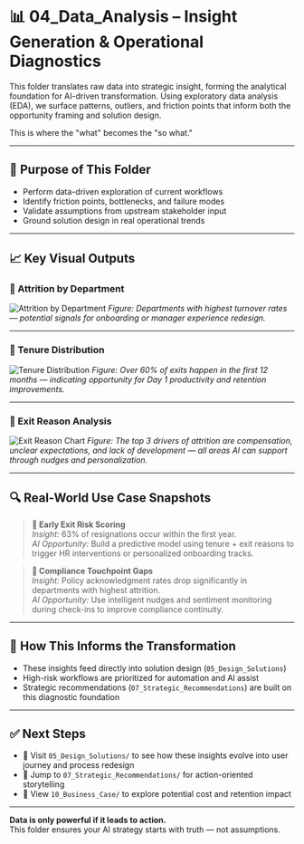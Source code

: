 # 📊 04_Data_Analysis – Insight Generation & Operational Diagnostics

This folder translates raw data into strategic insight, forming the analytical foundation for AI-driven transformation. Using exploratory data analysis (EDA), we surface patterns, outliers, and friction points that inform both the opportunity framing and solution design.

This is where the "what" becomes the "so what."

---

## 🧠 Purpose of This Folder

- Perform data-driven exploration of current workflows
- Identify friction points, bottlenecks, and failure modes
- Validate assumptions from upstream stakeholder input
- Ground solution design in real operational trends

---

## 📈 Key Visual Outputs

### 🔹 Attrition by Department
![Attrition by Department](./Attrition_by_Department.png)
*Figure: Departments with highest turnover rates — potential signals for onboarding or manager experience redesign.*

---

### 🔹 Tenure Distribution
![Tenure Distribution](./Tenure_Distribution.png)
*Figure: Over 60% of exits happen in the first 12 months — indicating opportunity for Day 1 productivity and retention improvements.*

---

### 🔹 Exit Reason Analysis
![Exit Reason Chart](./Exit_Reason_Chart.png)
*Figure: The top 3 drivers of attrition are compensation, unclear expectations, and lack of development — all areas AI can support through nudges and personalization.*

---

## 🔍 Real-World Use Case Snapshots

> **📌 Early Exit Risk Scoring**  
> *Insight:* 63% of resignations occur within the first year.  
> *AI Opportunity:* Build a predictive model using tenure + exit reasons to trigger HR interventions or personalized onboarding tracks.

> **📌 Compliance Touchpoint Gaps**  
> *Insight:* Policy acknowledgment rates drop significantly in departments with highest attrition.  
> *AI Opportunity:* Use intelligent nudges and sentiment monitoring during check-ins to improve compliance continuity.

---

## 🔗 How This Informs the Transformation

- These insights feed directly into solution design (`05_Design_Solutions`)
- High-risk workflows are prioritized for automation and AI assist
- Strategic recommendations (`07_Strategic_Recommendations`) are built on this diagnostic foundation

---

## ✅ Next Steps

- 📍 Visit `05_Design_Solutions/` to see how these insights evolve into user journey and process redesign  
- 📍 Jump to `07_Strategic_Recommendations/` for action-oriented storytelling  
- 📍 View `10_Business_Case/` to explore potential cost and retention impact

---

**Data is only powerful if it leads to action.**  
This folder ensures your AI strategy starts with truth — not assumptions.
